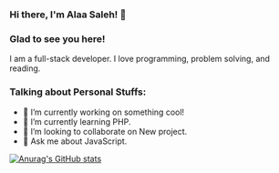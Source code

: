 ### Hi there, I'm Alaa Saleh! 👋

### Glad to see you here!

I am a full-stack developer. I love programming, problem solving, and reading.


### Talking about Personal Stuffs:
- 🔭 I’m currently working on something cool!
- 🌱 I’m currently learning PHP.
- 👯 I’m looking to collaborate on New project.
- 💬 Ask me about JavaScript.

[![Anurag's GitHub stats](https://github-readme-stats.vercel.app/api?username=AlaaSaleh7)](https://github.com/anuraghazra/github-readme-stats)
